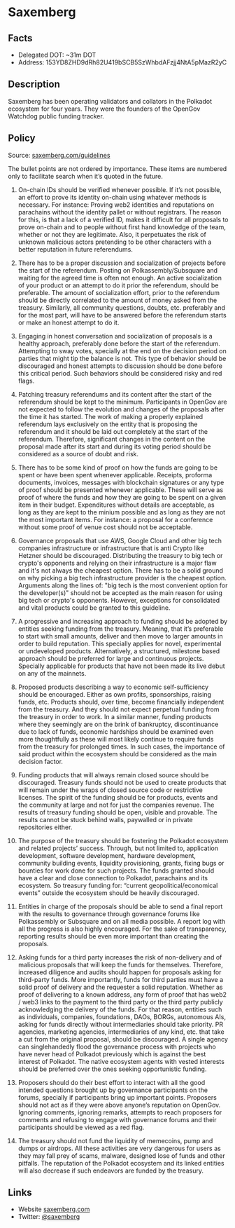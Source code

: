 # Saxemberg

## Facts
- Delegated DOT: ~31m DOT
- Address: 153YD8ZHD9dRh82U419bSCB5SzWhbdAFzjj4NtA5pMazR2yC

## Description

Saxemberg has been operating validators and collators in the Polkadot ecosystem for four years. They were the founders of the OpenGov Watchdog public funding tracker.

## Policy
Source: [saxemberg.com/guidelines](https://saxemberg.com/guidelines/)

The bullet points are not ordered by importance. These items are numbered only to facilitate search when it’s quoted in the future.

1. On-chain IDs should be verified whenever possible. If it’s not possible, an effort to prove its identity on-chain using whatever methods is necessary. For instance: Proving web2 identities and reputations on parachains without the identity pallet or without registrars. The reason for this, is that a lack of a verified ID, makes it difficult for all proposals to prove on-chain and to people without first hand knowledge of the team, whether or not they are legitimate. Also, it perpetuates the risk of unknown malicious actors pretending to be other characters with a better reputation in future referendums.

2. There has to be a proper discussion and socialization of projects before the start of the referendum. Posting on Polkassembly/Subsquare and waiting for the agreed time is often not enough. An active socialization of your product or an attempt to do it prior the referendum, should be preferable. The amount of socialization effort, prior to the referendum should be directly correlated to the amount of money asked from the treasury. Similarly, all community questions, doubts, etc. preferably and for the most part, will have to be answered before the referendum starts or make an honest attempt to do it.

3. Engaging in honest conversation and socialization of proposals is a healthy approach, preferably done before the start of the referendum. Attempting to sway votes, specially at the end on the decision period on parties that might tip the balance is not. This type of behavior should be discouraged and honest attempts to discussion should be done before this critical period. Such behaviors should be considered risky and red flags.

4. Patching treasury referendums and its content after the start of the referendum should be kept to the minimum. Participants in OpenGov are not expected to follow the evolution and changes of the proposals after the time it has started. The work of making a properly explained referendum lays exclusively on the entity that is proposing the referendum and it should be laid out completely at the start of the referendum. Therefore, significant changes in the content on the proposal made after its start and during its voting period should be considered as a source of doubt and risk.

5. There has to be some kind of proof on how the funds are going to be spent or have been spent whenever applicable. Receipts, proforma documents, invoices, messages with blockchain signatures or any type of proof should be presented whenever applicable. These will serve as proof of where the funds and how they are going to be spent on a given item in their budget. Expenditures without details are acceptable, as long as they are kept to the minium possible and as long as they are not the most important items. For instance: a proposal for a conference without some proof of venue cost should not be acceptable.

6. Governance proposals that use AWS, Google Cloud and other big tech companies infrastructure or infrastructure that is anti Crypto like Hetzner should be discouraged. Distributing the treasury to big tech or crypto's opponents and relying on their infrastructure is a major flaw and it's not always the cheapest option. There has to be a solid ground on why picking a big tech infrastructure provider is the cheapest option. Arguments along the lines of: "big tech is the most convenient option for the developer(s)" should not be accepted as the main reason for using big tech or crypto's opponents. However, exceptions for consolidated and vital products could be granted to this guideline.

7. A progressive and increasing approach to funding should be adopted by entities seeking funding from the treasury. Meaning, that it’s preferable to start with small amounts, deliver and then move to larger amounts in order to build reputation. This specially applies for novel, experimental or undeveloped products. Alternatively, a structured, milestone based approach should be preferred for large and continuous projects. Specially applicable for products that have not been made its live debut on any of the mainnets.

8. Proposed products describing a way to economic self-sufficiency should be encouraged. Either as own profits, sponsorships, raising funds, etc. Products should, over time, become financially independent from the treasury. And they should not expect perpetual funding from the treasury in order to work. In a similar manner, funding products where they seemingly are on the brink of bankruptcy, discontinuance due to lack of funds, economic hardships should be examined even more thoughtfully as these will most likely continue to require funds from the treasury for prolonged times. In such cases, the importance of said product within the ecosystem should be considered as the main decision factor.

9. Funding products that will always remain closed source should be discouraged. Treasury funds should not be used to create products that will remain under the wraps of closed source code or restrictive licenses. The spirit of the funding should be for products, events and the community at large and not for just the companies revenue. The results of treasury funding should be open, visible and provable. The results cannot be stuck behind walls, paywalled or in private repositories either.

10. The purpose of the treasury should be fostering the Polkadot ecosystem and related projects’ success. Through, but not limited to, application development, software development, hardware development, community building events, liquidity provisioning, grants, fixing bugs or bounties for work done for such projects. The funds granted should have a clear and close connection to Polkadot, parachains and its ecosystem. So treasury funding for: “current geopolitical/economical events” outside the ecosystem should be heavily discouraged.

11. Entities in charge of the proposals should be able to send a final report with the results to governance through governance forums like Polkassembly or Subsquare and on all media possible. A report log with all the progress is also highly encouraged. For the sake of transparency, reporting results should be even more important than creating the proposals.

12. Asking funds for a third party increases the risk of non-delivery and of malicious proposals that will keep the funds for themselves. Therefore, increased diligence and audits should happen for proposals asking for third-party funds. More importantly, funds for third parties must have a solid proof of delivery and the requester a solid reputation. Whether as proof of delivering to a known address, any form of proof that has web2 / web3 links to the payment to the third party or the third party publicly acknowledging the delivery of the funds. For that reason, entities such as individuals, companies, foundations, DAOs, BORGs, autonomous AIs, asking for funds directly without intermediaries should take priority. PR agencies, marketing agencies, intermediaries of any kind, etc. that take a cut from the original proposal, should be discouraged. A single agency can singlehandedly flood the governance process with projects who have never head of Polkadot previously which is against the best interest of Polkadot. The native ecosystem agents with vested interests should be preferred over the ones seeking opportunistic funding.

13. Proposers should do their best effort to interact with all the good intended questions brought up by governance participants on the forums, specially if participants bring up important points. Proposers should not act as if they were above anyone’s reputation on OpenGov. Ignoring comments, ignoring remarks, attempts to reach proposers for comments and refusing to engage with governance forums and their participants should be viewed as a red flag.

14. The treasury should not fund the liquidity of memecoins, pump and dumps or airdrops. All these activities are very dangerous for users as they may fall prey of scams, malware, designed lose of funds and other pitfalls. The reputation of the Polkadot ecosystem and its linked entities will also decrease if such endeavors are funded by the treasury.

## Links
- Website [saxemberg.com](https://saxemberg.com/)
- Twitter: [@saxemberg](https://twitter.com/saxemberg)